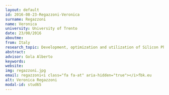 ```yaml
---
layout: default 
id: 2016-08-23-Regazzoni-Veronica
surname: Regazzoni
name: Veronica
university: University of Trento
date: 23/08/2016
aboutme: 
from: Italy
research_topic: Development, optimization and utilization of Silicon Photomultipliers (SiPM) devices as radiation detector in fields of proton for radiotherapy
abstract: 
advisor: Gola Alberto
keywords: 
website: 
img: regazzoni.jpg
email: regazzoni<i class="fa fa-at" aria-hidden="true"></i>fbk.eu
alt: Veronica Regazzoni
modal-id: stud65
---
```


